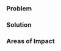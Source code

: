 <!--
Before making a pull request, please:
1. Read the guidelines for contributing
1. Verify that your changes match our coding style
1. Fill out the requested information
-->

### Problem
<!-- What are you trying to solve? -->


### Solution
<!-- What does this PR do to fix the problem? -->


### Areas of Impact
<!-- What parts of the codebase and which behaviors are affected? -->
